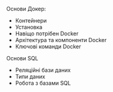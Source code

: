 Основи Докер:  
- Контейнери  
- Установка  
- Навіщо потрібен Docker  
- Архітектура та компоненти Docker  
- Ключові команди Docker  
  
Основи SQL  
- Реляційні бази даних  
- Типи даних  
- Робота з базами SQL